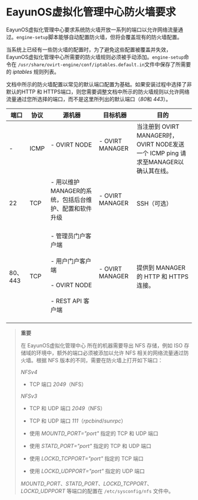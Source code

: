 # EayunOS虚拟化管理中心防火墙要求

EayunOS虚拟化管理中心要求系统防火墙开放一系列的端口以允许网络流量通过。`engine-setup`脚本能够自动配置防火墙，但将会覆盖现有的防火墙配置。

当系统上已经有一些防火墙的配置时，为了避免这些配置被覆盖并失效，EayunOS虚拟化管理中心所需要的防火墙规则必须被手动添加。`engine-setup`命令在 `/usr/share/ovirt-engine/conf/iptables.default.in`文件中保存了所需要的 *iptables* 规则列表。

文档中所示的防火墙配置以常见的默认端口配置为基础。如果安装过程中选择了非默认的HTTP 和 HTTPS端口，则您需要调整文档中所示的防火墙规则以允许网络流量通过您所选择的端口，而不是这里所列出的默认端口（*80*和 *443*）。

|端口|协议|源机器|目标机器|目的|
|----|----|------|--------|----|
|-|ICMP|-   OVIRT NODE<br/><br/>|-   OVIRT MANAGER<br/><br/>|当注册到 OVIRT MANAGER时，OVIRT NODE发送一个 ICMP ping 请求至MANAGER以确认其在线。|
|22|TCP|-   用以维护MANAGER的系统，包括后台维护、配置和软件升级<br/><br/>|-   OVIRT MANAGER<br/><br/>|SSH（可选）|
|80、443|TCP|-   管理员门户客户端<br/><br/>-   用户门户客户端<br/><br/>-   OVIRT NODE<br/><br/>-   REST API 客户端<br/><br/>|-   OVIRT MANAGER<br/><br/>|提供到 MANAGER的 HTTP 和 HTTPS 连接。|

> **重要**
>
> 在 EayunOS虚拟化管理中心 所在的机器需要导出 NFS 存储，例如 ISO
> 存储域的环境中，额外的端口必须被添加以允许 NFS
> 相关的网络流量通过防火墙。根据 NFS
> 版本的不同，需要在防火墙上打开如下端口：
>
> *NFSv4*
>
> -   TCP 端口 *2049*（NFS）
>
> *NFSv3*
>
> -   TCP 和 UDP 端口 *2049*（NFS）
>
> -   TCP 和 UDP 端口 *111*（*rpcbind*/*sunrpc*）
>
> -   使用 *MOUNTD\_PORT="port"* 指定的 TCP 和 UDP 端口
>
> -   使用 *STATD\_PORT="port"* 指定的 TCP 和 UDP 端口
>
> -   使用 *LOCKD\_TCPPORT="port"* 指定的 TCP 端口
>
> -   使用 *LOCKD\_UDPPORT="port"* 指定的 UDP 端口
>
> *MOUNTD\_PORT*、*STATD\_PORT*、*LOCKD\_TCPPORT*、*LOCKD\_UDPPORT*
> 等端口的配置在 `/etc/sysconfig/nfs` 文件中。

